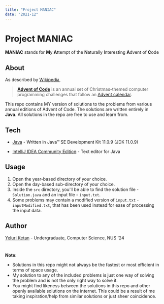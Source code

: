 ```yaml
---
title: "Project MANIAC"
date: "2021-12"
---
```


# Project MANIAC

**MANIAC** stands for **M**y **A**ttempt of the **N**aturally **I**nteresting **A**dvent of **C**ode

## About

As described by [Wikipedia](https://en.wikipedia.org/wiki/Advent_of_Code),

> [**Advent of Code**](https://adventofcode.com/2021/about) is an annual set of Christmas-themed computer programming challenges that follow an [Advent calendar](https://en.wikipedia.org/wiki/Advent_calendar).

This repo contains MY version of solutions to the problems from various annual editions of Advent of Code. The solutions are written entirely in **Java**. All solutions in the repo are free to use and learn from.

## Tech

- [Java](https://www.oracle.com/java/technologies/javase-jdk11-downloads.html) - Written in Java™ SE Development Kit 11.0.9 (JDK 11.0.9)

- [IntelliJ IDEA Community Edition](https://www.jetbrains.com/idea/download/#section=windows) - Text editor for Java

## Usage

1. Open the year-based directory of your choice.
2. Open the day-based sub-directory of your choice.
3. Inside the `src` directory, you'll be able to find the solution file - `Solution.java` and an input file - `input.txt`.
4. Some problems may contain a modified version of `input.txt` - `inputModified.txt`, that has been used instead for ease of processing the input data.

## Author

[Yeluri Ketan](https://github.com/YeluriKetan) - Undergraduate, Computer Science, NUS '24

#

**Note:**

- Solutions in this repo might not always be the fastest or most efficient in terms of space usage.
- My solution to any of the included problems is just one way of solving the problem and is not the only right way to solve it.
- You might find likeness between the solutions in this repo and other openly available solutions on the internet. This could be a result of me taking inspiration/help from similar solutions or just sheer coincidence.
